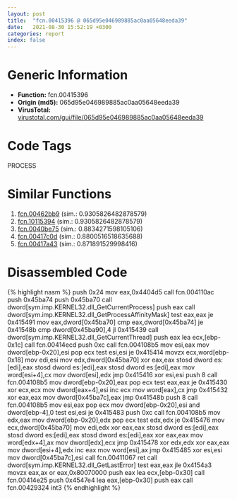 ```yaml
---
layout: post
title:  "fcn.00415396 @ 065d95e046989885ac0aa05648eeda39"
date:   2021-08-30 15:52:19 +0300
categories: report
index: false
---
```


# Generic Information
- **Function:** fcn.00415396
- **Origin (md5):** 065d95e046989885ac0aa05648eeda39
- **VirusTotal:** [virustotal.com/gui/file/065d95e046989885ac0aa05648eeda39][virustotal_ref]

# Code Tags
<span class="tag" id="PROCESS">PROCESS</span>


# Similar Functions

1. [fcn.00462bb9][similar_1_ref] (sim.: 0.9305826482878579)
2. [fcn.10115394][similar_2_ref] (sim.: 0.9305826482878579)
3. [fcn.0040be75][similar_3_ref] (sim.: 0.8834271598105106)
4. [fcn.00417c0d][similar_4_ref] (sim.: 0.8800516518635688)
5. [fcn.00417a43][similar_5_ref] (sim.: 0.871891529998416)


# Disassembled Code

{% highlight nasm %}
push 0x24
mov eax,0x4404d5
call fcn.004110ac
push 0x45ba74
push 0x45ba70
call dword[sym.imp.KERNEL32.dll_GetCurrentProcess]
push eax
call dword[sym.imp.KERNEL32.dll_GetProcessAffinityMask]
test eax,eax
je 0x415491
mov eax,dword[0x45ba70]
cmp eax,dword[0x45ba74]
je 0x41548b
cmp dword[0x45ba90],4
jl 0x415439
call dword[sym.imp.KERNEL32.dll_GetCurrentThread]
push eax
lea ecx,[ebp-0x1c]
call fcn.00414ecd
push 0xc
call fcn.004108b5
mov esi,eax
mov dword[ebp-0x20],esi
pop ecx
test esi,esi
je 0x415414
movzx ecx,word[ebp-0x18]
mov edi,esi
mov edx,dword[0x45ba70]
xor eax,eax
stosd dword es:[edi],eax
stosd dword es:[edi],eax
stosd dword es:[edi],eax
mov word[esi+4],cx
mov dword[esi],edx
jmp 0x415416
xor esi,esi
push 8
call fcn.004108b5
mov dword[ebp-0x20],eax
pop ecx
test eax,eax
je 0x415430
xor ecx,ecx
mov dword[eax+4],esi
inc ecx
mov word[eax],cx
jmp 0x415432
xor eax,eax
mov dword[0x45ba7c],eax
jmp 0x41548b
push 8
call fcn.004108b5
mov esi,eax
pop ecx
mov dword[ebp-0x20],esi
and dword[ebp-4],0
test esi,esi
je 0x415483
push 0xc
call fcn.004108b5
mov edx,eax
mov dword[ebp-0x20],edx
pop ecx
test edx,edx
je 0x415476
mov ecx,dword[0x45ba70]
mov edi,edx
xor eax,eax
stosd dword es:[edi],eax
stosd dword es:[edi],eax
stosd dword es:[edi],eax
xor eax,eax
mov word[edx+4],ax
mov dword[edx],ecx
jmp 0x415478
xor edx,edx
xor eax,eax
mov dword[esi+4],edx
inc eax
mov word[esi],ax
jmp 0x415485
xor esi,esi
mov dword[0x45ba7c],esi
call fcn.00411067
ret
call dword[sym.imp.KERNEL32.dll_GetLastError]
test eax,eax
jle 0x4154a3
movzx eax,ax
or eax,0x80070000
push eax
lea ecx,[ebp-0x30]
call fcn.00414e25
push 0x4547e4
lea eax,[ebp-0x30]
push eax
call fcn.00429324
int3
{% endhighlight %}


[similar_1_ref]: /report/fcn.00462bb9@ba5ec83721de3ca10b3c9583f3b2c6a1
[similar_2_ref]: /report/fcn.10115394@a0ac129ff3ea4c0dfa9529c259a9502c
[similar_3_ref]: /report/fcn.0040be75@418e0921f3a9bd4f5bc0dcc59623b5a1
[similar_4_ref]: /report/fcn.00417c0d@44e1ffcf4e71f4505c09d520fd75f1e4
[similar_5_ref]: /report/fcn.00417a43@44e1ffcf4e71f4505c09d520fd75f1e4
[virustotal_ref]: https://www.virustotal.com/gui/file/065d95e046989885ac0aa05648eeda39
